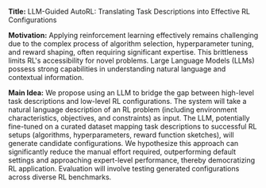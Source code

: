 **Title:** LLM-Guided AutoRL: Translating Task Descriptions into Effective RL Configurations

**Motivation:** Applying reinforcement learning effectively remains challenging due to the complex process of algorithm selection, hyperparameter tuning, and reward shaping, often requiring significant expertise. This brittleness limits RL's accessibility for novel problems. Large Language Models (LLMs) possess strong capabilities in understanding natural language and contextual information.

**Main Idea:** We propose using an LLM to bridge the gap between high-level task descriptions and low-level RL configurations. The system will take a natural language description of an RL problem (including environment characteristics, objectives, and constraints) as input. The LLM, potentially fine-tuned on a curated dataset mapping task descriptions to successful RL setups (algorithms, hyperparameters, reward function sketches), will generate candidate configurations. We hypothesize this approach can significantly reduce the manual effort required, outperforming default settings and approaching expert-level performance, thereby democratizing RL application. Evaluation will involve testing generated configurations across diverse RL benchmarks.